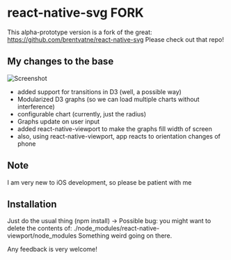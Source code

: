# react-native-svg FORK

This alpha-prototype version is a fork of the great: https://github.com/brentvatne/react-native-svg
Please check out that repo!

## My changes to the base

![Screenshot](https://raw.github.com/chroth/react-native-svg/screenshot.png)

- added support for transitions in D3 (well, a possible way)
- Modularized D3 graphs (so we can load multiple charts without interference)
- configurable chart (currently, just the radius)
- Graphs update on user input
- added react-native-viewport to make the graphs fill width of screen
- also, using react-native-viewport, app reacts to orientation changes of phone

## Note
I am very new to iOS development, so please be patient with me

## Installation
Just do the usual thing (npm install)
-> Possible bug: you might want to delete the contents of:
./node_modules/react-native-viewport/node_modules
Something weird going on there.

Any feedback is very welcome!